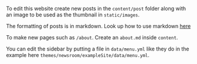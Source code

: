 To edit this website create new posts in the `content/post` folder along with
an image to be used as the thumbnail in `static/images`.

The formatting of posts is in markdown. Look up how to use markdown
[here](https://github.com/adam-p/markdown-here/wiki/Markdown-Cheatsheet)

To make new pages such as `/about`. Create an `about.md` inside `content`.

You can edit the sidebar by putting a file in `data/menu.yml` like they do in
the example here `themes/newsroom/exampleSite/data/menu.yml`.
